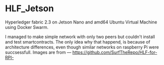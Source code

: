 # HLF_Jetson
Hyperledger fabric 2.3 on Jetson Nano and amd64 Ubuntu Virtual Machine using Docker Swarm.

I managed to make simple network with only two peers but couldn't install and test smartcontracts.
The only idea why that happend, is because of architecture differences, even though similar networks on raspberry Pi were succsessfull.
Images are from — https://github.com/SurfTheRepo/HLF-for-RPI-
